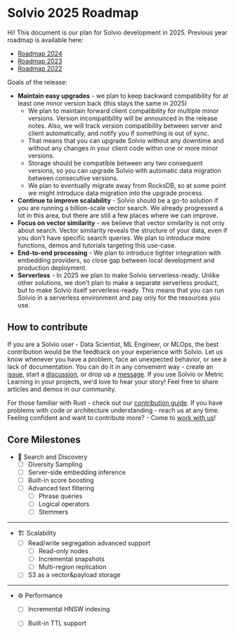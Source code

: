 # Solvio 2025 Roadmap

Hi!
This document is our plan for Solvio development in 2025.
Previous year roadmap is available here:

* [Roadmap 2024](roadmap-2024.md)
* [Roadmap 2023](roadmap-2023.md)
* [Roadmap 2022](roadmap-2022.md)

Goals of the release:

* **Maintain easy upgrades** - we plan to keep backward compatibility for at least one minor version back (this stays the same in 2025)
  * We plan to maintain forward client compatibility for multiple minor versions. Version incompatibility will be announced in the release notes. Also, we will track version compatibility between server and client automatically, and notify you if something is out of sync.
  * That means that you can upgrade Solvio without any downtime and without any changes in your client code within one or more minor versions.
  * Storage should be compatible between any two consequent versions, so you can upgrade Solvio with automatic data migration between consecutive versions.
  * We plan to eventually migrate away from RocksDB, so at some point we might introduce data migration into the upgrade process.
* **Continue to improve scalability** - Solvio should be a go-to solution if you are running a billion-scale vector search. We already progressed a lot in this area, but there are still a few places where we can improve.
* **Focus on vector similarity** - we believe that vector similarity is not only about search. Vector similarity reveals the structure of your data, even if you don't have specific search queries. We plan to introduce more functions, demos and tutorials targeting this use-case.
* **End-to-end processing** - We plan to introduce tighter integration with embedding providers, so close gap between local development and production deployment.
* **Serverless** - In 2025 we plan to make Solvio serverless-ready. Unlike other solutions, we don't plan to make a separate serverless product, but to make Solvio itself serverless-ready. This means that you can run Solvio in a serverless environment and pay only for the resources you use.


## How to contribute

If you are a Solvio user - Data Scientist, ML Engineer, or MLOps, the best contribution would be the feedback on your experience with Solvio.
Let us know whenever you have a problem, face an unexpected behavior, or see a lack of documentation.
You can do it in any convenient way - create an [issue](https://github.com/solvio/solvio/issues), start a [discussion](https://github.com/solvio/solvio/discussions), or drop up a [message](https://discord.gg/tdtYvXjC4h).
If you use Solvio or Metric Learning in your projects, we'd love to hear your story! Feel free to share articles and demos in our community.

For those familiar with Rust - check out our [contribution guide](../CONTRIBUTING.md).
If you have problems with code or architecture understanding - reach us at any time.
Feeling confident and want to contribute more? - Come to [work with us](https://solvio.join.com/)!

## Core Milestones

* 🔭 Search and Discovery
  * [ ] Diversity Sampling
  * [ ] Server-side embedding inference
  * [ ] Built-in score boosting
  * [ ] Advanced text filtering
    * [ ] Phrase queries
    * [ ] Logical operators
    * [ ] Stemmers

---

* 🏗️ Scalability
  * [ ] Read/write segregation advanced support
    * [ ] Read-only nodes
    * [ ] Incremental snapshots
    * [ ] Multi-region replication
  * [ ] S3 as a vector&payload storage

---

* ⚙️ Performance
  * [ ] Incremental HNSW indexing
  * [ ] Built-in TTL support


